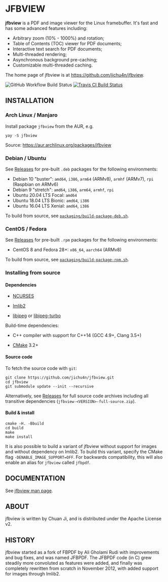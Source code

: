 JFBVIEW
=======

**jfbview** is a PDF and image viewer for the Linux framebuffer. It's fast and has
some advanced features including:

  * Arbitrary zoom (10% - 1000%) and rotation;
  * Table of Contents (TOC) viewer for PDF documents;
  * Interactive text search for PDF documents;
  * Multi-threaded rendering;
  * Asynchronous background pre-caching;
  * Customizable multi-threaded caching.

The home page of jfbview is at https://github.com/jichu4n/jfbview.

![GitHub Workflow Build Status](https://github.com/jichu4n/jfbview/workflows/build/badge.svg)
[![Travis CI Build Status](https://travis-ci.org/jichu4n/jfbview.svg?branch=master)](https://travis-ci.org/jichu4n/jfbview)

INSTALLATION
------------

### Arch Linux / Manjaro

Install package `jfbview` from the AUR, e.g.

```
yay -S jfbview
```

Source: https://aur.archlinux.org/packages/jfbview

### Debian / Ubuntu

See [Releases](https://github.com/jichu4n/jfbview/releases) for pre-built
`.deb` packages for the following environments:

  - Debian 10 "buster": `amd64`, `i386`, `arm64` (ARMv8), `armhf` (ARMv7), `rpi` (Raspbian on ARMv6)
  - Debian 9 "stretch": `amd64`, `i386`, `arm64`, `armhf`, `rpi`
  - Ubuntu 20.04 LTS Focal: `amd64`
  - Ubuntu 18.04 LTS Bionic: `amd64`, `i386`
  - Ubuntu 16.04 LTS Xenial: `amd64`, `i386`

To build from source, see
[`packaging/build-package-deb.sh`](https://github.com/jichu4n/jfbview/blob/master/packaging/build-package-deb.sh).

### CentOS / Fedora

See [Releases](https://github.com/jichu4n/jfbview/releases) for pre-built `.rpm` packages for the following environments:

  - CentOS 8 and Fedora 28+: `x86_64`, `aarch64` (ARMv8)

To build from source, see
[`packaging/build-package-rpm.sh`](https://github.com/jichu4n/jfbview/blob/master/packaging/build-package-rpm.sh).

### Installing from source

#### Dependencies

  - [NCURSES](https://invisible-island.net/ncurses/ncurses.html)

  - [Imlib2](https://docs.enlightenment.org/api/imlib2/html/index.html)

  - [libjpeg](http://libjpeg.sourceforge.net/) or [libjpeg-turbo](https://libjpeg-turbo.org/)

Build-time dependencies:

  - C++ compiler with support for C++14 (GCC 4.9+, Clang 3.5+)

  - [CMake](https://cmake.org/) 3.2+

#### Source code

To fetch the source code with `git`:

```
git clone https://github.com/jichu4n/jfbview.git
cd jfbview
git submodule update --init --recursive
```

Alternatively, see [Releases](https://github.com/jichu4n/jfbview/releases) for
full source code archives including all transitive dependencies
(`jfbview-<VERSION>-full-source.zip`).

#### Build & install

```
cmake -H. -Bbuild
cd build
make
make install
```

It is also possible to build a variant of jfbview without support for images
and without dependency on Imlib2. To build this variant, specify the CMake flag
`-DENABLE_IMAGE_SUPPORT=OFF`. For backwards compatibility, this will also
enable an alias for `jfbview` called `jfbpdf`.


DOCUMENTATION
-------------

See [jfbview man page](https://htmlpreview.github.io/?https://github.com/jichu4n/jfbview/blob/master/doc/jfbview.1.html).

ABOUT
-----

jfbview is written by Chuan Ji, and is distributed under the Apache License v2.

HISTORY
-------

jfbview started as a fork of FBPDF by Ali Gholami Rudi with improvements and bug
fixes, and was named JFBPDF. The JFBPDF code (in C) grew steadily more
convoluted as features were added, and finally was completely rewritten from
scratch in November 2012, with added support for images through Imlib2.


